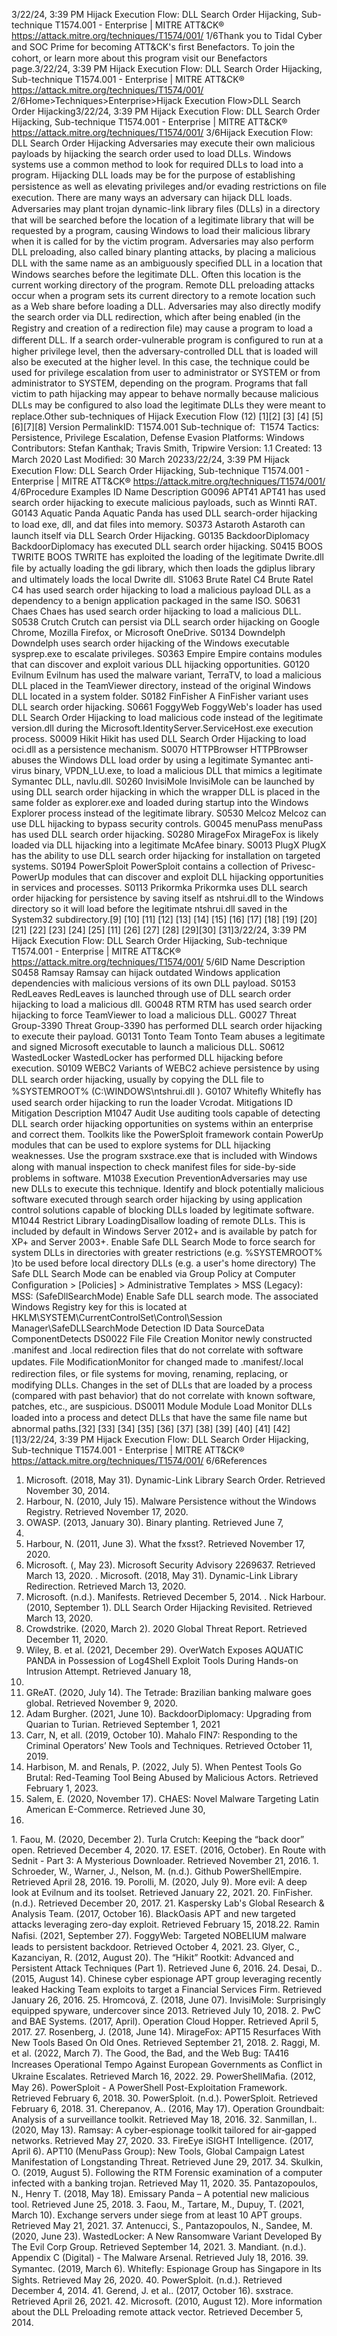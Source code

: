 3/22/24, 3:39 PM Hijack Execution Flow: DLL Search Order Hijacking, Sub-technique T1574.001 - Enterprise | MITRE ATT&CK®
https://attack.mitre.org/techniques/T1574/001/ 1/6Thank you to Tidal Cyber and SOC Prime for becoming ATT&CK's ﬁrst Benefactors. To join the cohort, or learn more about this program visit our
Benefactors page.3/22/24, 3:39 PM Hijack Execution Flow: DLL Search Order Hijacking, Sub-technique T1574.001 - Enterprise | MITRE ATT&CK®
https://attack.mitre.org/techniques/T1574/001/ 2/6Home>Techniques>Enterprise>Hijack Execution Flow>DLL Search Order Hijacking3/22/24, 3:39 PM Hijack Execution Flow: DLL Search Order Hijacking, Sub-technique T1574.001 - Enterprise | MITRE ATT&CK®
https://attack.mitre.org/techniques/T1574/001/ 3/6Hijack Execution Flow: DLL Search Order Hijacking
Adversaries may execute their own malicious payloads by hijacking the search order used to load DLLs. Windows systems use a common
method to look for required DLLs to load into a program. Hijacking DLL loads may be for the purpose of establishing persistence as well
as elevating privileges and/or evading restrictions on ﬁle execution.
There are many ways an adversary can hijack DLL loads. Adversaries may plant trojan dynamic-link library ﬁles (DLLs) in a directory that
will be searched before the location of a legitimate library that will be requested by a program, causing Windows to load their malicious
library when it is called for by the victim program. Adversaries may also perform DLL preloading, also called binary planting attacks, by
placing a malicious DLL with the same name as an ambiguously speciﬁed DLL in a location that Windows searches before the legitimate
DLL. Often this location is the current working directory of the program. Remote DLL preloading attacks occur when a program sets its
current directory to a remote location such as a Web share before loading a DLL. 
Adversaries may also directly modify the search order via DLL redirection, which after being enabled (in the Registry and creation of a
redirection ﬁle) may cause a program to load a different DLL.
If a search order-vulnerable program is conﬁgured to run at a higher privilege level, then the adversary-controlled DLL that is loaded will also
be executed at the higher level. In this case, the technique could be used for privilege escalation from user to administrator or SYSTEM or
from administrator to SYSTEM, depending on the program. Programs that fall victim to path hijacking may appear to behave normally
because malicious DLLs may be conﬁgured to also load the legitimate DLLs they were meant to replace.Other sub-techniques of Hijack Execution Flow (12)
[1][2]
[3]
[4]
[5]
[6][7][8]
Version PermalinkID: T1574.001
Sub-technique of:  T1574
 
Tactics: Persistence, Privilege Escalation, Defense Evasion
 
Platforms: Windows
Contributors: Stefan Kanthak; Travis Smith, Tripwire
Version: 1.1
Created: 13 March 2020
Last Modiﬁed: 30 March 20233/22/24, 3:39 PM Hijack Execution Flow: DLL Search Order Hijacking, Sub-technique T1574.001 - Enterprise | MITRE ATT&CK®
https://attack.mitre.org/techniques/T1574/001/ 4/6Procedure Examples
ID Name Description
G0096 APT41 APT41 has used search order hijacking to execute malicious payloads, such as Winnti RAT.
G0143 Aquatic Panda Aquatic Panda has used DLL search-order hijacking to load exe, dll, and dat ﬁles into memory.
S0373 Astaroth Astaroth can launch itself via DLL Search Order Hijacking.
G0135 BackdoorDiplomacy BackdoorDiplomacy has executed DLL search order hijacking.
S0415 BOOS TWRITE BOOS TWRITE has exploited the loading of the legitimate Dwrite.dll ﬁle by actually loading the gdi
library, which then loads the gdiplus library and ultimately loads the local Dwrite dll.
S1063 Brute Ratel C4 Brute Ratel C4 has used search order hijacking to load a malicious payload DLL as a dependency to a
benign application packaged in the same ISO.
S0631 Chaes Chaes has used search order hijacking to load a malicious DLL.
S0538 Crutch Crutch can persist via DLL search order hijacking on Google Chrome, Mozilla Firefox, or Microsoft
OneDrive.
S0134 Downdelph Downdelph uses search order hijacking of the Windows executable sysprep.exe to escalate privileges.
S0363 Empire Empire contains modules that can discover and exploit various DLL hijacking opportunities.
G0120 Evilnum Evilnum has used the malware variant, TerraTV, to load a malicious DLL placed in the TeamViewer
directory, instead of the original Windows DLL located in a system folder.
S0182 FinFisher A FinFisher variant uses DLL search order hijacking.
S0661 FoggyWeb FoggyWeb's loader has used DLL Search Order Hijacking to load malicious code instead of the
legitimate version.dll during the Microsoft.IdentityServer.ServiceHost.exe execution
process.
S0009 Hikit Hikit has used DLL Search Order Hijacking to load oci.dll as a persistence mechanism.
S0070 HTTPBrowser HTTPBrowser abuses the Windows DLL load order by using a legitimate Symantec anti-virus binary,
VPDN\_LU.exe, to load a malicious DLL that mimics a legitimate Symantec DLL, navlu.dll.
S0260 InvisiMole InvisiMole can be launched by using DLL search order hijacking in which the wrapper DLL is placed in
the same folder as explorer.exe and loaded during startup into the Windows Explorer process instead
of the legitimate library.
S0530 Melcoz Melcoz can use DLL hijacking to bypass security controls.
G0045 menuPass menuPass has used DLL search order hijacking.
S0280 MirageFox MirageFox is likely loaded via DLL hijacking into a legitimate McAfee binary.
S0013 PlugX PlugX has the ability to use DLL search order hijacking for installation on targeted systems.
S0194 PowerSploit PowerSploit contains a collection of Privesc-PowerUp modules that can discover and exploit DLL
hijacking opportunities in services and processes.
S0113 Prikormka Prikormka uses DLL search order hijacking for persistence by saving itself as ntshrui.dll to the
Windows directory so it will load before the legitimate ntshrui.dll saved in the System32 subdirectory.[9]
[10]
[11]
[12]
[13]
[14]
[15]
[16]
[17]
[18]
[19]
[20][21]
[22]
[23]
[24]
[25]
[11]
[26]
[27]
[28]
[29][30]
[31]3/22/24, 3:39 PM Hijack Execution Flow: DLL Search Order Hijacking, Sub-technique T1574.001 - Enterprise | MITRE ATT&CK®
https://attack.mitre.org/techniques/T1574/001/ 5/6ID Name Description
S0458 Ramsay Ramsay can hijack outdated Windows application dependencies with malicious versions of its own
DLL payload.
S0153 RedLeaves RedLeaves is launched through use of DLL search order hijacking to load a malicious dll.
G0048 RTM RTM has used search order hijacking to force TeamViewer to load a malicious DLL.
G0027 Threat Group-3390 Threat Group-3390 has performed DLL search order hijacking to execute their payload.
G0131 Tonto Team Tonto Team abuses a legitimate and signed Microsoft executable to launch a malicious DLL.
S0612 WastedLocker WastedLocker has performed DLL hijacking before execution.
S0109 WEBC2 Variants of WEBC2 achieve persistence by using DLL search order hijacking, usually by copying the
DLL ﬁle to %SYSTEMROOT% (C:\WINDOWS\ntshrui.dll ).
G0107 Whiteﬂy Whiteﬂy has used search order hijacking to run the loader Vcrodat.
Mitigations
ID Mitigation Description
M1047 Audit Use auditing tools capable of detecting DLL search order hijacking opportunities on systems within an
enterprise and correct them. Toolkits like the PowerSploit framework contain PowerUp modules that can be
used to explore systems for DLL hijacking weaknesses.
Use the program sxstrace.exe that is included with Windows along with manual inspection to check
manifest ﬁles for side-by-side problems in software.
M1038 Execution
PreventionAdversaries may use new DLLs to execute this technique. Identify and block potentially malicious software
executed through search order hijacking by using application control solutions capable of blocking DLLs
loaded by legitimate software.
M1044 Restrict
Library
LoadingDisallow loading of remote DLLs. This is included by default in Windows Server 2012+ and is available by
patch for XP+ and Server 2003+.
Enable Safe DLL Search Mode to force search for system DLLs in directories with greater restrictions (e.g.
%SYSTEMROOT% )to be used before local directory DLLs (e.g. a user's home directory)
The Safe DLL Search Mode can be enabled via Group Policy at Computer Conﬁguration > [Policies] >
Administrative Templates > MSS (Legacy): MSS: (SafeDllSearchMode) Enable Safe DLL search mode. The
associated Windows Registry key for this is located at
HKLM\SYSTEM\CurrentControlSet\Control\Session Manager\SafeDLLSearchMode
Detection
ID Data SourceData ComponentDetects
DS0022 File File Creation Monitor newly constructed .manifest and .local redirection ﬁles that do not correlate with
software updates.
File
ModiﬁcationMonitor for changed made to .manifest/.local redirection ﬁles, or ﬁle systems for moving,
renaming, replacing, or modifying DLLs. Changes in the set of DLLs that are loaded by a
process (compared with past behavior) that do not correlate with known software, patches,
etc., are suspicious.
DS0011 Module Module Load Monitor DLLs loaded into a process and detect DLLs that have the same ﬁle name but
abnormal paths.[32]
[33]
[34]
[35]
[36]
[37]
[38]
[39]
[40]
[41]
[42][1]3/22/24, 3:39 PM Hijack Execution Flow: DLL Search Order Hijacking, Sub-technique T1574.001 - Enterprise | MITRE ATT&CK®
https://attack.mitre.org/techniques/T1574/001/ 6/6References
1. Microsoft. (2018, May 31). Dynamic-Link Library Search Order.
Retrieved November 30, 2014.
2. Harbour, N. (2010, July 15). Malware Persistence without the
Windows Registry. Retrieved November 17, 2020.
3. OWASP. (2013, January 30). Binary planting. Retrieved June 7,
2016.
4. Harbour, N. (2011, June 3). What the fxsst?. Retrieved
November 17, 2020.
5. Microsoft. (, May 23). Microsoft Security Advisory 2269637.
Retrieved March 13, 2020.
 . Microsoft. (2018, May 31). Dynamic-Link Library Redirection.
Retrieved March 13, 2020.
7. Microsoft. (n.d.). Manifests. Retrieved December 5, 2014.
 . Nick Harbour. (2010, September 1). DLL Search Order
Hijacking Revisited. Retrieved March 13, 2020.
9. Crowdstrike. (2020, March 2). 2020 Global Threat Report.
Retrieved December 11, 2020.
10. Wiley, B. et al. (2021, December 29). OverWatch Exposes
AQUATIC PANDA in Possession of Log4Shell Exploit Tools
During Hands-on Intrusion Attempt. Retrieved January 18,
2022.
11. GReAT. (2020, July 14). The Tetrade: Brazilian banking
malware goes global. Retrieved November 9, 2020.
12. Adam Burgher. (2021, June 10). BackdoorDiplomacy:
Upgrading from Quarian to Turian. Retrieved September 1,
2021
13. Carr, N, et all. (2019, October 10). Mahalo FIN7: Responding to
the Criminal Operators’ New Tools and Techniques. Retrieved
October 11, 2019.
14. Harbison, M. and Renals, P. (2022, July 5). When Pentest Tools
Go Brutal: Red-Teaming Tool Being Abused by Malicious
Actors. Retrieved February 1, 2023.
15. Salem, E. (2020, November 17). CHAES: Novel Malware
Targeting Latin American E-Commerce. Retrieved June 30,
2021.
1 . Faou, M. (2020, December 2). Turla Crutch: Keeping the “back
door” open. Retrieved December 4, 2020.
17. ESET. (2016, October). En Route with Sednit - Part 3: A
Mysterious Downloader. Retrieved November 21, 2016.
1 . Schroeder, W., Warner, J., Nelson, M. (n.d.). Github
PowerShellEmpire. Retrieved April 28, 2016.
19. Porolli, M. (2020, July 9). More evil: A deep look at Evilnum
and its toolset. Retrieved January 22, 2021.
20. FinFisher. (n.d.). Retrieved December 20, 2017.
21. Kaspersky Lab's Global Research & Analysis Team. (2017,
October 16). BlackOasis APT and new targeted attacks
leveraging zero-day exploit. Retrieved February 15, 2018.22. Ramin Naﬁsi. (2021, September 27). FoggyWeb: Targeted
NOBELIUM malware leads to persistent backdoor. Retrieved
October 4, 2021.
23. Glyer, C., Kazanciyan, R. (2012, August 20). The “Hikit” Rootkit:
Advanced and Persistent Attack Techniques (Part 1). Retrieved
June 6, 2016.
24. Desai, D.. (2015, August 14). Chinese cyber espionage APT
group leveraging recently leaked Hacking Team exploits to
target a Financial Services Firm. Retrieved January 26, 2016.
25. Hromcová, Z. (2018, June 07). InvisiMole: Surprisingly
equipped spyware, undercover since 2013. Retrieved July 10,
2018.
2 . PwC and BAE Systems. (2017, April). Operation Cloud Hopper.
Retrieved April 5, 2017.
27. Rosenberg, J. (2018, June 14). MirageFox: APT15 Resurfaces
With New Tools Based On Old Ones. Retrieved September 21,
2018.
2 . Raggi, M. et al. (2022, March 7). The Good, the Bad, and the
Web Bug: TA416 Increases Operational Tempo Against
European Governments as Conﬂict in Ukraine Escalates.
Retrieved March 16, 2022.
29. PowerShellMaﬁa. (2012, May 26). PowerSploit - A PowerShell
Post-Exploitation Framework. Retrieved February 6, 2018.
30. PowerSploit. (n.d.). PowerSploit. Retrieved February 6, 2018.
31. Cherepanov, A.. (2016, May 17). Operation Groundbait:
Analysis of a surveillance toolkit. Retrieved May 18, 2016.
32. Sanmillan, I.. (2020, May 13). Ramsay: A cyber‑espionage
toolkit tailored for air‑gapped networks. Retrieved May 27,
2020.
33. FireEye iSIGHT Intelligence. (2017, April 6). APT10 (MenuPass
Group): New Tools, Global Campaign Latest Manifestation of
Longstanding Threat. Retrieved June 29, 2017.
34. Skulkin, O. (2019, August 5). Following the RTM Forensic
examination of a computer infected with a banking trojan.
Retrieved May 11, 2020.
35. Pantazopoulos, N., Henry T. (2018, May 18). Emissary Panda
– A potential new malicious tool. Retrieved June 25, 2018.
3 . Faou, M., Tartare, M., Dupuy, T. (2021, March 10). Exchange
servers under siege from at least 10 APT groups. Retrieved
May 21, 2021.
37. Antenucci, S., Pantazopoulos, N., Sandee, M. (2020, June 23).
WastedLocker: A New Ransomware Variant Developed By The
Evil Corp Group. Retrieved September 14, 2021.
3 . Mandiant. (n.d.). Appendix C (Digital) - The Malware Arsenal.
Retrieved July 18, 2016.
39. Symantec. (2019, March 6). Whiteﬂy: Espionage Group has
Singapore in Its Sights. Retrieved May 26, 2020.
40. PowerSploit. (n.d.). Retrieved December 4, 2014.
41. Gerend, J. et al.. (2017, October 16). sxstrace. Retrieved April
26, 2021.
42. Microsoft. (2010, August 12). More information about the DLL
Preloading remote attack vector. Retrieved December 5, 2014.